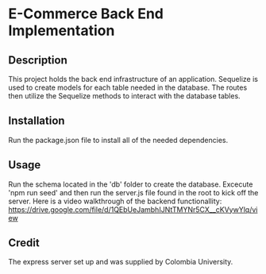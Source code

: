 # E-Commerce Back End Implementation

## Description

This project holds the back end infrastructure of an application. Sequelize is used to create models for each table needed in the database. The routes then utilize the Sequelize methods to interact with the database tables.

## Installation

Run the package.json file to install all of the needed dependencies.

## Usage

Run the schema located in the 'db' folder to create the database. Excecute 'npm run seed' and then run the server.js file found in the root to kick off the server. Here is a video walkthrough of the backend functionallity: https://drive.google.com/file/d/1QEbUeJambhIJNtTMYNr5CX__cKVywYlq/view

## Credit 

The express server set up and was supplied by Colombia University.
